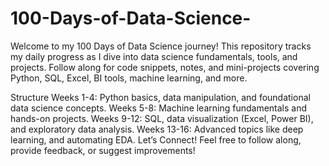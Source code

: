 # 100-Days-of-Data-Science-
Welcome to my 100 Days of Data Science journey! This repository tracks my daily progress as I dive into data science fundamentals, tools, and projects. Follow along for code snippets, notes, and mini-projects covering Python, SQL, Excel, BI tools, machine learning, and more.

Structure
Weeks 1-4: Python basics, data manipulation, and foundational data science concepts.
Weeks 5-8: Machine learning fundamentals and hands-on projects.
Weeks 9-12: SQL, data visualization (Excel, Power BI), and exploratory data analysis.
Weeks 13-16: Advanced topics like deep learning, and automating EDA.
Let’s Connect!
Feel free to follow along, provide feedback, or suggest improvements!
